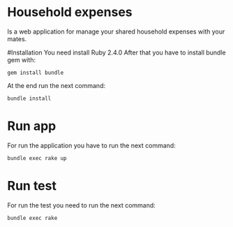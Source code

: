 # Household expenses
Is a web application for manage your shared household expenses with your mates.

#Installation
You need install Ruby 2.4.0
After that you have to install bundle gem with:

```
gem install bundle
```

At the end run the next command:

```
bundle install
```

# Run app
For run the application you have to run the next command:

```
bundle exec rake up
```

# Run test
For run the test you need to run the next command:

```
bundle exec rake
```
